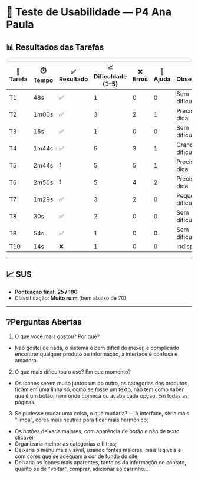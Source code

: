 # 👤 Teste de Usabilidade — P4 Ana Paula

## 📊 Resultados das Tarefas
| 📝 Tarefa | ⏱️ Tempo | ✅ Resultado | 📈 Dificuldade (1–5) | ❌ Erros | 🙋 Ajuda | 🔎 Observações |
|-----------|----------|--------------|----------------------|----------|----------|----------------|
| T1  | 48s   | ✅ | 1 | 0 | 0 | Sem dificuldades |
| T2  | 1m00s | ✅ | 3 | 2 | 1 | Precisou de dica |
| T3  | 15s   | ✅ | 1 | 0 | 0 | Sem dificuldades |
| T4  | 1m44s | ✅ | 5 | 3 | 1 | Grande dificuldade |
| T5  | 2m44s | ❗ | 5 | 5 | 1 | Precisou de dica |
| T6  | 2m50s | ❗ | 5 | 4 | 2 | Precisou de dica |
| T7  | 1m29s | ✅ | 3 | 2 | 0 | Pequena dificuldade |
| T8  | 30s   | ✅ | 2 | 0 | 0 | Sem dificuldades |
| T9  | 54s   | ✅ | 1 | 0 | 0 | Sem dificuldades |
| T10 | 14s   | ❌ | 1 | 0 | 0 | Indisponível |

---

## 📈 SUS
- **Pontuação final:** **25 / 100**  
- Classificação: **Muito ruim** (bem abaixo de 70)

---

## ❔Perguntas Abertas
1. O que você mais gostou? Por quê?
- Não gostei de nada, o sistema é bem difícil de mexer, é complicado encontrar qualquer produto ou informação, a interface é confusa e amadora. 
2. O que mais dificultou o uso? Em que momento?
- Os ícones serem muito juntos um do outro, as categorias dos produtos ficam em uma linha só, como se fosse um texto, não tem como saber que é um botão, nem onde começa ou acaba cada opção. Em todas as páginas.
3. Se pudesse mudar uma coisa, o que mudaria?
-- A interface, seria mais "limpa", cores mais neutras para ficar mais harmônico;
- Os botões deixaria maiores, com aparência de botão e não de texto clicável;
- Organizaria melhor as categorias e filtros;
- Deixaria o menu mais visível, usando fontes maiores, mais legíveis e com cores que se adequam a cor de fundo do site;
- Deixaria os ícones mais aparentes, tanto os da informação de contato, quanto os de "voltar", comprar, adicionar ao carrinho...
